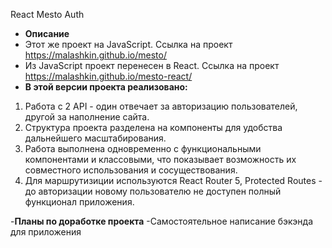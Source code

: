 React Mesto Auth

- **Описание** 
- Этот же проект на JavaScript. Ссылка на проект https://malashkin.github.io/mesto/
- Из JavaScript проект перенесен в React. Ссылка на проект https://malashkin.github.io/mesto-react/
- **В этой версии проекта реализовано:**
1) Работа с 2 API - один отвечает за авторизацию пользователей, другой за наполнение сайта. 
2) Структура проекта разделена на компоненты для удобства дальнейшего масштабирования.
3) Работа выполнена одновременно с функциональными компонентами и классовыми, что показывает возможность их совместного использования и сосуществования.
4) Для маршрутизиции используются React Router 5, Protected Routes - до авторизации новому пользователю не доступен полный функционал приложения.

-**Планы по доработке проекта**
-Самостоятельное написание бэкэнда для приложения
